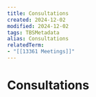 ```yaml
---
title: Consultations
created: 2024-12-02
modified: 2024-12-02
tags: TBSMetadata
alias: Consultations
relatedTerm:
- "[[13361 Meetings]]"
---
```

# Consultations
